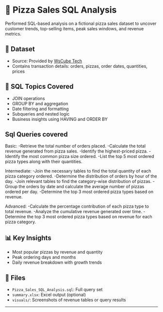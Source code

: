 # 🍕 Pizza Sales SQL Analysis

Performed SQL-based analysis on a fictional pizza sales dataset to uncover customer trends, top-selling items, peak sales windows, and revenue metrics.

## 📄 Dataset
- Source: Provided by [WsCube Tech](https://www.youtube.com/watch?v=zZpMvAedh_E)
- Contains transaction details: orders, pizzas, order dates, quantities, prices

## 🔧 SQL Topics Covered
- JOIN operations
- GROUP BY and aggregation
- Date filtering and formatting
- Subqueries and nested logic
- Business insights using HAVING and ORDER BY

## Sql Queries covered
Basic:
-Retrieve the total number of orders placed.
-Calculate the total revenue generated from pizza sales.
-Identify the highest-priced pizza.
-Identify the most common pizza size ordered.
-List the top 5 most ordered pizza types along with their quantities.


Intermediate:
-Join the necessary tables to find the total quantity of each pizza category ordered.
-Determine the distribution of orders by hour of the day.
-Join relevant tables to find the category-wise distribution of pizzas.
-Group the orders by date and calculate the average number of pizzas ordered per day.
-Determine the top 3 most ordered pizza types based on revenue.

Advanced:
-Calculate the percentage contribution of each pizza type to total revenue.
-Analyze the cumulative revenue generated over time.
-Determine the top 3 most ordered pizza types based on revenue for each pizza category.

## 📊 Key Insights
- Most popular pizzas by revenue and quantity
- Peak ordering days and months
- Daily revenue breakdown with growth trends

## 📂 Files
- `Pizza_Sales_SQL_Analysis.sql`: Full query set
- `summary.xlsx`: Excel output (optional)
- `visuals/`: Screenshots of revenue tables or query results

---